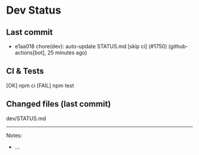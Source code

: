 # Dev Status

## Last commit
- e1aa018 chore(dev): auto-update STATUS.md [skip ci] (#1750) (github-actions[bot], 25 minutes ago)
## CI & Tests
[OK] npm ci
[FAIL] npm test

## Changed files (last commit)
dev/STATUS.md

---
Notes:
- ...
